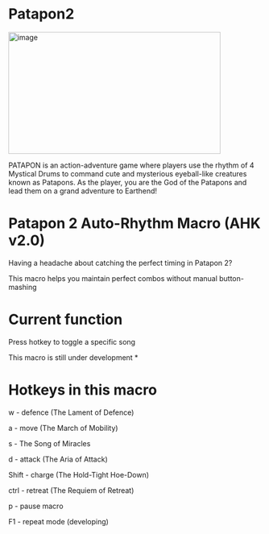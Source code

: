 # Patapon2
<img width="421" height="242" alt="image" src="https://github.com/user-attachments/assets/8ce4f4a4-9162-4cf8-9780-78b8ba982069" />

PATAPON is an action-adventure game where players use the rhythm of 4 Mystical Drums to command cute and mysterious eyeball-like creatures known as Patapons. As the player, you are the God of the Patapons and lead them on a grand adventure to Earthend!

# Patapon 2 Auto-Rhythm Macro (AHK v2.0)
Having a headache about catching the perfect timing in Patapon 2? 

This macro helps you maintain perfect combos without manual button-mashing

# Current function

Press hotkey to toggle a specific song

This macro is still under development *

# Hotkeys in this macro
w     - defence (The Lament of Defence)

a     - move (The March of Mobility)

s     - The Song of Miracles

d     - attack (The Aria of Attack)

Shift - charge (The Hold-Tight Hoe-Down)

ctrl  - retreat (The Requiem of Retreat)

p     - pause macro

F1    - repeat mode (developing)
